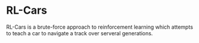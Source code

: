 # RL-Cars
RL-Cars is a brute-force approach to reinforcement learning which attempts to teach a car to navigate a track over serveral generations.